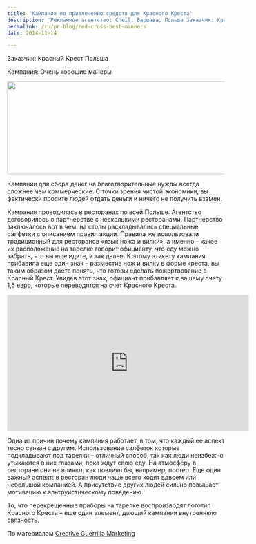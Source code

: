 ```yaml
---
title: 'Кампания по привлечению средств для Красного Креста'
description: 'Рекламное агентство: Cheil, Варшава, Польша Заказчик: Красный Крест Польша Кампания: Очень хорошие манеры'
permalink: /ru/pr-blog/red-cross-best-manners
date: 2014-11-14

---
```


Заказчик: Красный Крест Польша

Кампания: Очень хорошие манеры

<img src="{{ site.assets }}/upload/3027415-inline-i-1-good-manners-red-cross-funding.jpg" alt="" class="post__img" width="580" height="215">

Кампании для сбора денег на благотворительные нужды всегда сложнее чем коммерческие. С точки зрения чистой экономики, вы фактически просите людей отдать деньги и ничего не получить взамен.

Кампания проводилась в ресторанах по всей Польше. Агентство договорилось о партнерстве с несколькими ресторанами. Партнерство заключалось вот в чем:  на столы раскладывались специальные салфетки с описанием правил акции. Правила же использовали  традиционный для ресторанов «язык ножа и вилки», а именно – какое их расположение на тарелке говорит официанту, что еду можно забрать, что вы еще едите, и так далее. К этому этикету кампания прибавила еще один знак – разместив нож и вилку в форме креста, вы таким образом даете понять, что готовы сделать пожертвование в Красный Крест. Увидев этот знак, официант прибавляет к вашему счету 1,5 евро, которые переводятся на счет Красного Креста.

<iframe width="560" height="315" src="https://www.youtube.com/embed/CQo9iBfFaCo" frameborder="0" allowfullscreen></iframe>

Одна из причин почему кампания работает, в том, что каждый ее аспект тесно связан с другим. Использование салфеток которые подкладывают под тарелки – отличный способ, так как люди неизбежно утыкаются в них глазами, пока ждут свою еду. На атмосферу в ресторане они не влияют, как повлиял бы, например, постер. Еще один важный аспект: в ресторан люди чаще всего ходят вдвоем или небольшой компанией. А присутствие других людей сильно повышает мотивацию к альтруистическому поведению.

То, что перекрещенные приборы на тарелке воспроизводят логотип Красного Креста – еще один элемент, дающий кампании внутреннюю связность.

По материалам <a href="https://www.creativeguerrillamarketing.com/guerrilla-marketing/polish-red-cross-encourages-donations-unique-restaurant-placemats/">Creative Guerrilla Marketing</a>

